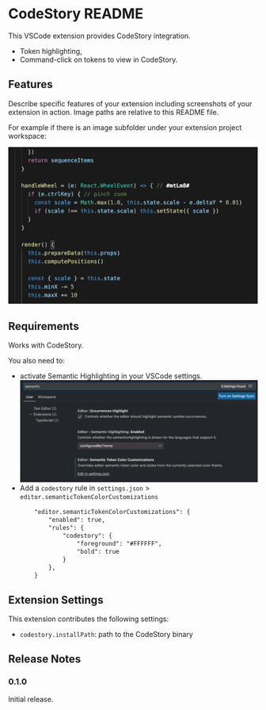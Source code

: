 # CodeStory  README

This VSCode extension provides CodeStory integration.

* Token highlighting,
* Command-click on tokens to view in CodeStory.

## Features

Describe specific features of your extension including screenshots of your extension in action. Image paths are relative to this README file.

For example if there is an image subfolder under your extension project workspace:

![Hovering a CodeStory Token](images/hover.gif)

## Requirements

Works with CodeStory.

You also need to:
- activate Semantic Highlighting in your VSCode settings.
  ![Semantic Settings](images/semantic%20settings.png)
- Add a `codestory` rule in `settings.json` > `editor.semanticTokenColorCustomizations`   
    ```
        "editor.semanticTokenColorCustomizations": {
            "enabled": true,
            "rules": {
                "codestory": {
                    "foreground": "#FFFFFF",
                    "bold": true
                }
            },
        }
    ```
    

## Extension Settings

This extension contributes the following settings:

* `codestory.installPath`: path to the CodeStory binary

## Release Notes


### 0.1.0

Initial release.
